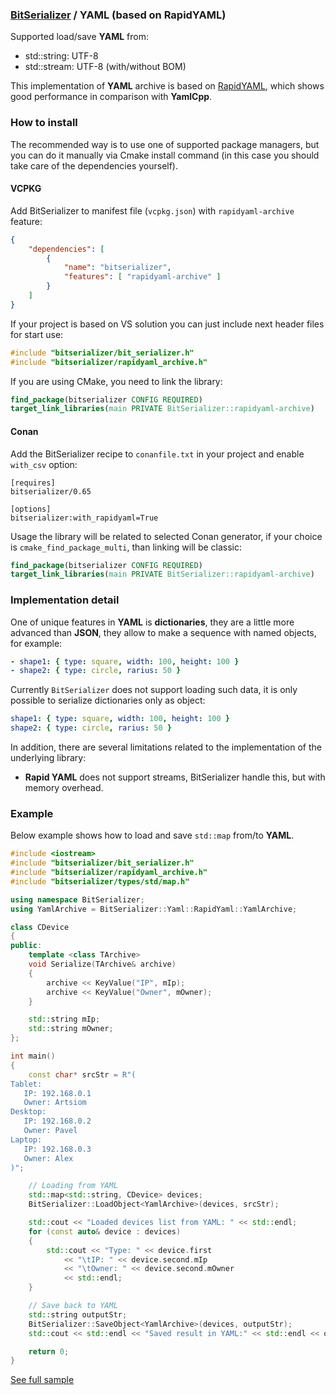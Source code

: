 ### [BitSerializer](../README.md) / YAML (based on RapidYAML)

Supported load/save **YAML** from:

- std::string: UTF-8
- std::stream: UTF-8 (with/without BOM)

This implementation of **YAML** archive is based on [RapidYAML](https://github.com/biojppm/rapidyaml), which shows good performance in comparison with **YamlCpp**.

### How to install
The recommended way is to use one of supported package managers, but you can do it manually via Cmake install command (in this case you should take care of the dependencies yourself).
#### VCPKG
Add BitSerializer to manifest file (`vcpkg.json`) with `rapidyaml-archive` feature:
```json
{
    "dependencies": [
        {
            "name": "bitserializer",
            "features": [ "rapidyaml-archive" ]
        }
    ]
}
```
If your project is based on VS solution you can just include next header files for start use:
```cpp
#include "bitserializer/bit_serializer.h"
#include "bitserializer/rapidyaml_archive.h"
```
If you are using CMake, you need to link the library:
```cmake
find_package(bitserializer CONFIG REQUIRED)
target_link_libraries(main PRIVATE BitSerializer::rapidyaml-archive)
```
#### Conan
Add the BitSerializer recipe to `conanfile.txt` in your project and enable `with_csv` option:
```
[requires]
bitserializer/0.65

[options]
bitserializer:with_rapidyaml=True
```
Usage the library will be related to selected Conan generator, if your choice is `cmake_find_package_multi`, than linking will be classic:
```cmake
find_package(bitserializer CONFIG REQUIRED)
target_link_libraries(main PRIVATE BitSerializer::rapidyaml-archive)
```

### Implementation detail
One of unique features in **YAML** is **dictionaries**, they are a little more advanced than **JSON**, they allow to make a sequence with named objects, for example:
```yaml
- shape1: { type: square, width: 100, height: 100 }
- shape2: { type: circle, rarius: 50 }
```
Currently `BitSerializer` does not support loading such data, it is only possible to serialize dictionaries only as object:
```yaml
shape1: { type: square, width: 100, height: 100 }
shape2: { type: circle, rarius: 50 }
```

In addition, there are several limitations related to the implementation of the underlying library:

- **Rapid YAML** does not support streams, BitSerializer handle this, but with memory overhead.

### Example
Below example shows how to load and save `std::map` from/to **YAML**.
```cpp
#include <iostream>
#include "bitserializer/bit_serializer.h"
#include "bitserializer/rapidyaml_archive.h"
#include "bitserializer/types/std/map.h"

using namespace BitSerializer;
using YamlArchive = BitSerializer::Yaml::RapidYaml::YamlArchive;

class СDevice
{
public:
    template <class TArchive>
    void Serialize(TArchive& archive)
    {
        archive << KeyValue("IP", mIp);
        archive << KeyValue("Owner", mOwner);
    }

    std::string mIp;
    std::string mOwner;
};

int main()
{
    const char* srcStr = R"(
Tablet:
   IP: 192.168.0.1
   Owner: Artsiom
Desktop:
   IP: 192.168.0.2
   Owner: Pavel
Laptop:
   IP: 192.168.0.3
   Owner: Alex
)";

    // Loading from YAML
    std::map<std::string, СDevice> devices;
    BitSerializer::LoadObject<YamlArchive>(devices, srcStr);

    std::cout << "Loaded devices list from YAML: " << std::endl;
    for (const auto& device : devices)
    {
        std::cout << "Type: " << device.first
            << "\tIP: " << device.second.mIp
            << "\tOwner: " << device.second.mOwner
            << std::endl;
    }

    // Save back to YAML
    std::string outputStr;
    BitSerializer::SaveObject<YamlArchive>(devices, outputStr);
    std::cout << std::endl << "Saved result in YAML:" << std::endl << outputStr << std::endl;

    return 0;
}
```
[See full sample](../samples/serialize_map_to_yaml/serialize_map_to_yaml.cpp)
